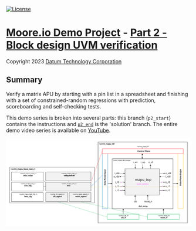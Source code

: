 [![License](https://img.shields.io/badge/License-GPL%203.0-blue.svg)](https://opensource.org/licenses/GPL-3.0)

# [Moore.io Demo Project](https://github.com/Datum-Technology-Corporation/mio_demo) - [Part 2 - Block design UVM verification]()
Copyright 2023 [Datum Technology Corporation](https://datumtc.ca/)

## Summary
Verify a matrix APU by starting with a pin list in a spreadsheet and finishing with a set of constrained-random regressions with prediction, scoreboarding and self-checking tests.

This demo series is broken into several parts: this branch (`p2_start`) contains the instructions and [`p2_end`](https://github.com/Datum-Technology-Corporation/mio_demo/tree/p2_end) is the 'solution' branch.  The entire demo video series is available on [YouTube](https://www.youtube.com/channel/UCSqqT6JtmecBIoC_3DMLk0g).

[![Block Diagram](docs/tb_block_diagram.svg)](docs/tb_block_diagram.svg)
